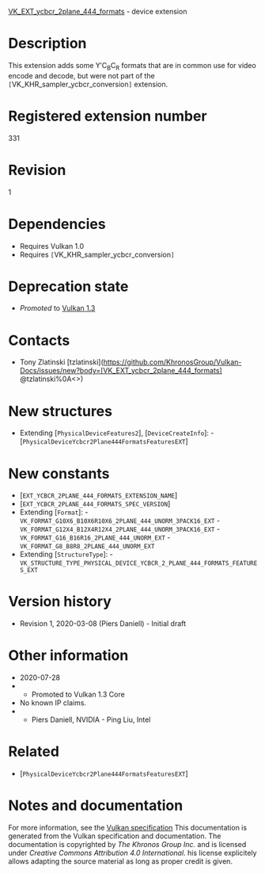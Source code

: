 [VK_EXT_ycbcr_2plane_444_formats](https://www.khronos.org/registry/vulkan/specs/1.3-extensions/man/html/VK_EXT_ycbcr_2plane_444_formats.html) - device extension

# Description
This extension adds some Y′C<sub>B</sub>C<sub>R</sub> formats that are in common use for video
encode and decode, but were not part of the
`[`VK_KHR_sampler_ycbcr_conversion`]` extension.

# Registered extension number
331

# Revision
1

# Dependencies
- Requires Vulkan 1.0
- Requires `[`VK_KHR_sampler_ycbcr_conversion`]`

# Deprecation state
- *Promoted* to [Vulkan 1.3](https://www.khronos.org/registry/vulkan/specs/1.3-extensions/html/vkspec.html#versions-1.3-promotions)

# Contacts
- Tony Zlatinski [tzlatinski](https://github.com/KhronosGroup/Vulkan-Docs/issues/new?body=[VK_EXT_ycbcr_2plane_444_formats] @tzlatinski%0A<<Here describe the issue or question you have about the VK_EXT_ycbcr_2plane_444_formats extension>>)

# New structures
- Extending [`PhysicalDeviceFeatures2`], [`DeviceCreateInfo`]:  - [`PhysicalDeviceYcbcr2Plane444FormatsFeaturesEXT`]

# New constants
- [`EXT_YCBCR_2PLANE_444_FORMATS_EXTENSION_NAME`]
- [`EXT_YCBCR_2PLANE_444_FORMATS_SPEC_VERSION`]
- Extending [`Format`]:  - `VK_FORMAT_G10X6_B10X6R10X6_2PLANE_444_UNORM_3PACK16_EXT`  - `VK_FORMAT_G12X4_B12X4R12X4_2PLANE_444_UNORM_3PACK16_EXT`  - `VK_FORMAT_G16_B16R16_2PLANE_444_UNORM_EXT`  - `VK_FORMAT_G8_B8R8_2PLANE_444_UNORM_EXT` 
- Extending [`StructureType`]:  - `VK_STRUCTURE_TYPE_PHYSICAL_DEVICE_YCBCR_2_PLANE_444_FORMATS_FEATURES_EXT`

# Version history
- Revision 1, 2020-03-08 (Piers Daniell)  - Initial draft

# Other information
* 2020-07-28
*   - Promoted to Vulkan 1.3 Core 
* No known IP claims.
*   - Piers Daniell, NVIDIA  - Ping Liu, Intel

# Related
- [`PhysicalDeviceYcbcr2Plane444FormatsFeaturesEXT`]

# Notes and documentation
For more information, see the [Vulkan specification](https://www.khronos.org/registry/vulkan/specs/1.3-extensions/html/vkspec.html)
This documentation is generated from the Vulkan specification and documentation.
The documentation is copyrighted by *The Khronos Group Inc.* and is licensed under *Creative Commons Attribution 4.0 International*.
his license explicitely allows adapting the source material as long as proper credit is given.
        